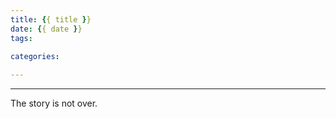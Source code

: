 ```yaml
---
title: {{ title }}
date: {{ date }}
tags:

categories:
    
---
```


<!-- more -->

---

The story is not over.

